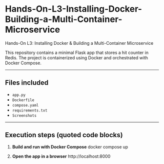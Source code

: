 # Hands-On-L3-Installing-Docker-Building-a-Multi-Container-Microservice
Hands-On L3: Installing Docker &amp; Building a Multi-Container Microservice

This repository contains a minimal Flask app that stores a hit counter in Redis. The project is containerized using Docker and orchestrated with Docker Compose.

---

## Files included
- `app.py`
- `Dockerfile`
- `compose.yaml`
- `requirements.txt`
- `Screenshots`

---

## Execution steps (quoted code blocks)

1. **Build and run with Docker Compose**
    docker compose up

2. **Open the app in a browser**
    http://localhost:8000
